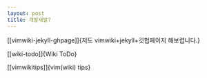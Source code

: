```yaml
---
layout: post
title: 개발새발?
---
```


[[vimwiki-jekyll-ghpage]]{저도 vimwiki+jekyll+깃헙페이지 해보렵니다.}

[[wiki-todo]]{Wiki ToDo}

[[vimwikitips]]{vim(wiki) tips}

